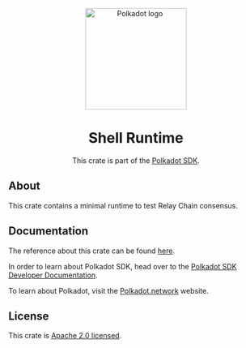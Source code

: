 <div align="center">

<img
alt="Polkadot logo" width="200"
src="https://raw.githubusercontent.com/paritytech/polkadot-sdk/rzadp/readmes/docs/images/Polkadot_Logo_Horizontal_Pink_BlackOnWhite.png">

# Shell Runtime

This crate is part of the [Polkadot SDK](https://github.com/paritytech/polkadot-sdk/).

</div>

## About

This crate contains a minimal runtime to test Relay Chain consensus.

## Documentation

The reference about this crate can be found [here](https://paritytech.github.io/polkadot-sdk/master/shell_runtime).

In order to learn about Polkadot SDK, head over to the [Polkadot SDK Developer Documentation](https://paritytech.github.io/polkadot-sdk/master/polkadot_sdk_docs/index.html).

To learn about Polkadot, visit the [Polkadot.network](https://polkadot.network/) website.

## License

This crate is [Apache 2.0 licensed](https://spdx.org/licenses/Apache-2.0.html).
